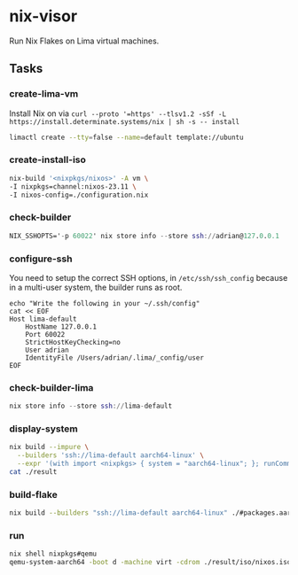 # nix-visor

Run Nix Flakes on Lima virtual machines.

## Tasks

### create-lima-vm

Install Nix on via `curl --proto '=https' --tlsv1.2 -sSf -L https://install.determinate.systems/nix | sh -s -- install`

```bash
limactl create --tty=false --name=default template://ubuntu
```

### create-install-iso

```bash
nix-build '<nixpkgs/nixos>' -A vm \
-I nixpkgs=channel:nixos-23.11 \
-I nixos-config=./configuration.nix
```

### check-builder

```nix
NIX_SSHOPTS='-p 60022' nix store info --store ssh://adrian@127.0.0.1
```

### configure-ssh

You need to setup the correct SSH options, in `/etc/ssh/ssh_config` because in a multi-user system, the builder runs as root.

```
echo "Write the following in your ~/.ssh/config"
cat << EOF
Host lima-default
	HostName 127.0.0.1
	Port 60022
	StrictHostKeyChecking=no
	User adrian
 	IdentityFile /Users/adrian/.lima/_config/user
EOF
```

### check-builder-lima

```nix
nix store info --store ssh://lima-default
```

### display-system

```bash
nix build --impure \
  --builders 'ssh://lima-default aarch64-linux' \
  --expr '(with import <nixpkgs> { system = "aarch64-linux"; }; runCommand "foo" {} "uname > $out")' 
cat ./result
```

### build-flake

```bash
nix build --builders "ssh://lima-default aarch64-linux" ./#packages.aarch64-linux.iso 
```

### run

```bash
nix shell nixpkgs#qemu
qemu-system-aarch64 -boot d -machine virt -cdrom ./result/iso/nixos.iso -m 512
```

